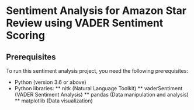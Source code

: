 # Sentiment Analysis for Amazon Star Review using VADER Sentiment Scoring

## Prerequisites
To run this sentiment analysis project, you need the following prerequisites:

* Python (version 3.6 or above)
* Python libraries:
** nltk (Natural Language Toolkit)
** vaderSentiment (VADER Sentiment Analysis)
** pandas (Data manipulation and analysis)
** matplotlib (Data visualization)
